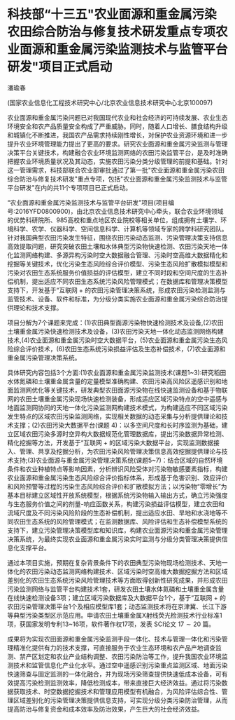 # 科技部“十三五"农业面源和重金属污染农田综合防治与修复技术研发重点专项农业面源和重金属污染监测技术与监管平台研发"项目正式启动

潘瑜春

(国家农业信息化工程技术研究中心/北京农业信息技术研究中心北京100097)

农业面源和重金属污染问题已对我国现代农业和社会经济的可持续发展、农业生态环境安全和农产品质量安全构成了严重威胁。同时，随着人口增长、膳食结构升级和城镇化不断推进，我国农产品需求持续刚性增长，对保护农业资源环境和进一步提升农业环境管理能力提出了更高的要求。研究农业面源和重金属污染监测与管理决策平台关键技术，构建融合农业环境监测网络的农田污染监管平台，是及时准确把握农业环境质量状况及其动态，实施农田污染分类分级管理的前提和基础。针对这一管理需求，科技部联合农业部审批通过了第一批"农业面源和重金属污染农田综合防治与修复技术研发"重点专项，包括"农业面源和重金属污染监测技术与监管平台研发"在内的共11个专项项目已正式启动。

“农业面源和重金属污染监测技术与监管平台研发"项目(项目编号:2016YFD0800900)，由北京农业信息技术研究中心牵头，联合农业环境领域的优势科研院所、985高校和重点地区农业院校等相关单位，组成拥有土壤学、环境科学、农学、仪器科学、空间信息科学、计算机等领域专家的跨学科研究团队。针对我国典型农田污染发生特征，围绕农田污染动态监测、污染管理决策支持信息高效提取问题，研究突破农田土壤和水体典型污染物快速检测、农田污染天地一体化监测网络构建、多源异构污染时空大数据融合管理、污染时空高维大数据精化和挖掘等关键技术，优化污染生态风险综合评价模型、污染生态风险扩散模拟模型和污染对农田生态系统服务价值损益的评估模型，建立不同时段和空间尺度的生态补偿机制，提出适应不同农田生态系统污染风险管理模式；在数据库和管理决策模型支持下，开发基于“互联网 $+$ 的农田污染管理决策系统，形成农田污染检测监测与监管技术、设备、软件和标准，为分级分类实施农业面源和重金属污染综合防治提供理论和技术支撑。

项目分解为7个课题来完成：(1)农田典型面源污染物快速检测技术及设备,(2)农田土壤重金属污染快速检测技术及设备，(3)农田污染天地一体化动态监测网络构建技术,(4)农业面源和重金属污染时空大数据平台，(5)农业面源和重金属污染生态风险综合评价技术，(6)农田生态系统污染损益评估及生态补偿技术，(7)农业面源和重金属污染管理决策系统。

具体研究内容包括3个方面:(1)农业面源和重金属污染监测技术(课题1\~3):研究稻田水体氮磷和土壤重金属含量的定量模型准确构建、农田污染高风险区遥感识别和地面监测网优化等关键技术，研发典型农田面源污染物在线快速监测设备和基于物联网的农田土壤重金属污染现场快速检测装备，形成适应区域污染特点的空中遥感与地面监测网协同的天地一体化污染监测网构建技术模式，为构建适应不同区域污染发生特点的区域农田污染监测网络，实现相关数据的动态采集与分析提供理论和技术支撑；(2)农田污染大数据平台(课题 4)：以多空间尺度和长时序监测为基础，建立区域农田污染多源时空异构大数据规范化管理数据库，提出污染数据异常检测、精化挖掘等方法，开发基于“互联网 $+$ 的区域污染大数据平台，实现监测数据接入、管理、共享及挖掘分析，为农田污染风险管理决策信息高效挖掘提供理论与技术支持;(3)农业面源与重金属污染管理决策系统(课题5\~7)：结合区域的自然环境条件和农业种植特点等影响因素，分析辨识风险受体对污染物敏感要素指标，构建农业面源和重金属污染生态风险综合评价指标体系，形成基于危害识别、效应评价和风险预警等过程的污染生态风险综合评价和扩散模拟方法；以污染物“零增长”为基本目标建立区域性开放系统模型，根据系统污染物输入输出方式，确立污染强度与生态服务价值之间的剂量-响应函数关系，构建污染损益评估模型，建立农田和流域尺度及不同污染风险阶段的生态补偿机制，提出适应水田、旱地和水浇地等不同农田生态系统的风险管理模式；在监测数据库、风险评估和生态补偿模型系统的支持下，建立污染管理决策模型库和知识库，构建农业面源污染和重金属污染管理决策系统，为最终实现农业面源和重金属污染实时监测与分级分类管理决策提供信息化支撑平台。

通过本项目实施，预期在复杂背景条件下的农田典型污染物现场检测技术、天地一体化的农田污染动态监测网络构建技术、区域污染时空高维大数据挖掘方法和区域差别化的农田生态系统污染风险管理技术等方面取得创新性研究成果，并形成农田污染监测网络与监管平台构建技术1套，研发农田土壤水体氮磷和土壤重金属含量在线快速检测设备3项；建立区域污染数据库及大数据平台1个，基于“互联网 $+$ 的农田污染管理决策平台1个及相应模型库1套；动态监测技术将在京津冀、长江下游等典型污染类型区示范应用。申请农田土壤重金属X射线荧光检测技术行业标准1项，获国家发明专利13\~16项，软件著作权17项，发表 SCI论文 $1 7 { \sim } 2 0$ 篇。

成果将为实现农田面源和重金属污染监测手段一体化、技术与管理一体化和污染管理精准化提供有力的技术支撑，可直接服务于农业生态环境和农产品产地调查监测、禁产区划定和农业产业结构调整、农田污染防治等工作，提升我国农业环境监测技术和监管信息化产业化水平。通过空中遥感识别污染重点监测区域、地面污染快速筛查与固定监测的一体化融合，并为现场污染筛查提供快速低成本设备，可有效提高污染检测监测效率，降低检测成本，带来直接巨大经济效益。通过将污染数据获取技术、时空数据挖掘技术和管理应用模型有机融合，为风险评估综合性、管理区域差别化的污染管理决策提供信息支持，可实现分级分类污染防治管理，从而提高防治与修复资金和成本效率及防治效果，产生巨大的社会经济效益。